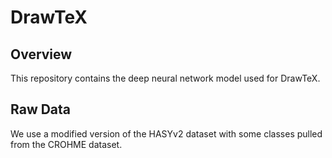 # DrawTeX

## Overview
This repository contains the deep neural network model used for DrawTeX.

## Raw Data

We use a modified version of the HASYv2 dataset with some classes pulled from the CROHME dataset.
